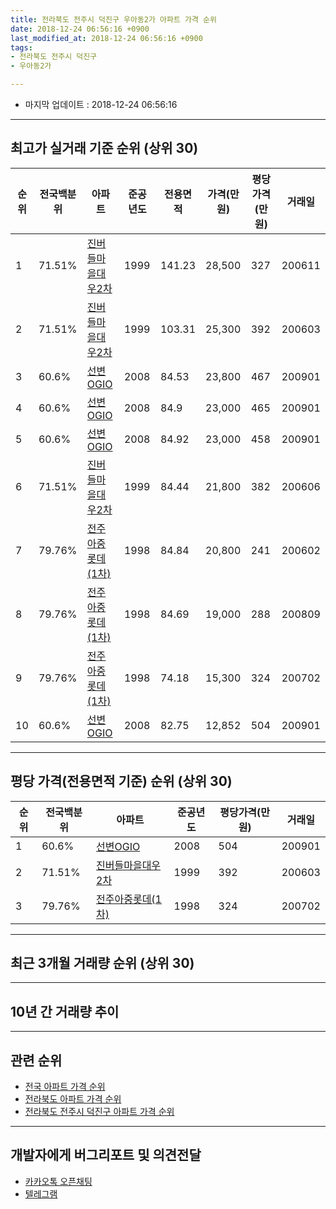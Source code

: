 ```yaml
---
title: 전라북도 전주시 덕진구 우아동2가 아파트 가격 순위
date: 2018-12-24 06:56:16 +0900
last_modified_at: 2018-12-24 06:56:16 +0900
tags:
- 전라북도 전주시 덕진구
- 우아동2가

---
```


* 마지막 업데이트 : 2018-12-24 06:56:16

---

## 최고가 실거래 기준 순위 (상위 30)


|순위|전국백분위|아파트|준공년도|전용면적|가격(만원)|평당가격(만원)|거래일|
|---|---|---|---|---|---|---|---|
|1|71.51%|[진버들마을대우2차](https://search.naver.com/search.naver?query=%EC%A0%84%EB%9D%BC%EB%B6%81%EB%8F%84+%EC%A0%84%EC%A3%BC%EC%8B%9C+%EB%8D%95%EC%A7%84%EA%B5%AC+%EC%9A%B0%EC%95%84%EB%8F%992%EA%B0%80+%EC%A7%84%EB%B2%84%EB%93%A4%EB%A7%88%EC%9D%84%EB%8C%80%EC%9A%B02%EC%B0%A8)|1999|141.23|28,500|327|200611|
|2|71.51%|[진버들마을대우2차](https://search.naver.com/search.naver?query=%EC%A0%84%EB%9D%BC%EB%B6%81%EB%8F%84+%EC%A0%84%EC%A3%BC%EC%8B%9C+%EB%8D%95%EC%A7%84%EA%B5%AC+%EC%9A%B0%EC%95%84%EB%8F%992%EA%B0%80+%EC%A7%84%EB%B2%84%EB%93%A4%EB%A7%88%EC%9D%84%EB%8C%80%EC%9A%B02%EC%B0%A8)|1999|103.31|25,300|392|200603|
|3|60.6%|[선변OGIO](https://search.naver.com/search.naver?query=%EC%A0%84%EB%9D%BC%EB%B6%81%EB%8F%84+%EC%A0%84%EC%A3%BC%EC%8B%9C+%EB%8D%95%EC%A7%84%EA%B5%AC+%EC%9A%B0%EC%95%84%EB%8F%992%EA%B0%80+%EC%84%A0%EB%B3%80OGIO)|2008|84.53|23,800|467|200901|
|4|60.6%|[선변OGIO](https://search.naver.com/search.naver?query=%EC%A0%84%EB%9D%BC%EB%B6%81%EB%8F%84+%EC%A0%84%EC%A3%BC%EC%8B%9C+%EB%8D%95%EC%A7%84%EA%B5%AC+%EC%9A%B0%EC%95%84%EB%8F%992%EA%B0%80+%EC%84%A0%EB%B3%80OGIO)|2008|84.9|23,000|465|200901|
|5|60.6%|[선변OGIO](https://search.naver.com/search.naver?query=%EC%A0%84%EB%9D%BC%EB%B6%81%EB%8F%84+%EC%A0%84%EC%A3%BC%EC%8B%9C+%EB%8D%95%EC%A7%84%EA%B5%AC+%EC%9A%B0%EC%95%84%EB%8F%992%EA%B0%80+%EC%84%A0%EB%B3%80OGIO)|2008|84.92|23,000|458|200901|
|6|71.51%|[진버들마을대우2차](https://search.naver.com/search.naver?query=%EC%A0%84%EB%9D%BC%EB%B6%81%EB%8F%84+%EC%A0%84%EC%A3%BC%EC%8B%9C+%EB%8D%95%EC%A7%84%EA%B5%AC+%EC%9A%B0%EC%95%84%EB%8F%992%EA%B0%80+%EC%A7%84%EB%B2%84%EB%93%A4%EB%A7%88%EC%9D%84%EB%8C%80%EC%9A%B02%EC%B0%A8)|1999|84.44|21,800|382|200606|
|7|79.76%|[전주아중롯데(1차)](https://search.naver.com/search.naver?query=%EC%A0%84%EB%9D%BC%EB%B6%81%EB%8F%84+%EC%A0%84%EC%A3%BC%EC%8B%9C+%EB%8D%95%EC%A7%84%EA%B5%AC+%EC%9A%B0%EC%95%84%EB%8F%992%EA%B0%80+%EC%A0%84%EC%A3%BC%EC%95%84%EC%A4%91%EB%A1%AF%EB%8D%B0%281%EC%B0%A8%29)|1998|84.84|20,800|241|200602|
|8|79.76%|[전주아중롯데(1차)](https://search.naver.com/search.naver?query=%EC%A0%84%EB%9D%BC%EB%B6%81%EB%8F%84+%EC%A0%84%EC%A3%BC%EC%8B%9C+%EB%8D%95%EC%A7%84%EA%B5%AC+%EC%9A%B0%EC%95%84%EB%8F%992%EA%B0%80+%EC%A0%84%EC%A3%BC%EC%95%84%EC%A4%91%EB%A1%AF%EB%8D%B0%281%EC%B0%A8%29)|1998|84.69|19,000|288|200809|
|9|79.76%|[전주아중롯데(1차)](https://search.naver.com/search.naver?query=%EC%A0%84%EB%9D%BC%EB%B6%81%EB%8F%84+%EC%A0%84%EC%A3%BC%EC%8B%9C+%EB%8D%95%EC%A7%84%EA%B5%AC+%EC%9A%B0%EC%95%84%EB%8F%992%EA%B0%80+%EC%A0%84%EC%A3%BC%EC%95%84%EC%A4%91%EB%A1%AF%EB%8D%B0%281%EC%B0%A8%29)|1998|74.18|15,300|324|200702|
|10|60.6%|[선변OGIO](https://search.naver.com/search.naver?query=%EC%A0%84%EB%9D%BC%EB%B6%81%EB%8F%84+%EC%A0%84%EC%A3%BC%EC%8B%9C+%EB%8D%95%EC%A7%84%EA%B5%AC+%EC%9A%B0%EC%95%84%EB%8F%992%EA%B0%80+%EC%84%A0%EB%B3%80OGIO)|2008|82.75|12,852|504|200901|


---

## 평당 가격(전용면적 기준) 순위 (상위 30)


|순위|전국백분위|아파트|준공년도|평당가격(만원)|거래일|
|---|---|---|---|---|---|
|1|60.6%|[선변OGIO](https://search.naver.com/search.naver?query=%EC%A0%84%EB%9D%BC%EB%B6%81%EB%8F%84+%EC%A0%84%EC%A3%BC%EC%8B%9C+%EB%8D%95%EC%A7%84%EA%B5%AC+%EC%9A%B0%EC%95%84%EB%8F%992%EA%B0%80+%EC%84%A0%EB%B3%80OGIO)|2008|504|200901|
|2|71.51%|[진버들마을대우2차](https://search.naver.com/search.naver?query=%EC%A0%84%EB%9D%BC%EB%B6%81%EB%8F%84+%EC%A0%84%EC%A3%BC%EC%8B%9C+%EB%8D%95%EC%A7%84%EA%B5%AC+%EC%9A%B0%EC%95%84%EB%8F%992%EA%B0%80+%EC%A7%84%EB%B2%84%EB%93%A4%EB%A7%88%EC%9D%84%EB%8C%80%EC%9A%B02%EC%B0%A8)|1999|392|200603|
|3|79.76%|[전주아중롯데(1차)](https://search.naver.com/search.naver?query=%EC%A0%84%EB%9D%BC%EB%B6%81%EB%8F%84+%EC%A0%84%EC%A3%BC%EC%8B%9C+%EB%8D%95%EC%A7%84%EA%B5%AC+%EC%9A%B0%EC%95%84%EB%8F%992%EA%B0%80+%EC%A0%84%EC%A3%BC%EC%95%84%EC%A4%91%EB%A1%AF%EB%8D%B0%281%EC%B0%A8%29)|1998|324|200702|


---

## 최근 3개월 거래량 순위 (상위 30)


<div style="width:100%;">
    <canvas id="deal_count_ranking" height="250"></canvas>
</div>


<script>
new Chart(document.getElementById("deal_count_ranking"), {
    type: 'horizontalBar',
    data: {
        labels: ['전주아중롯데(1차)', '진버들마을대우2차'],
        datasets: [{
            label: '실거래 수',
            data: [6, 6],
            borderColor: "rgba(255, 0, 128, 1)",
            backgroundColor: "rgba(255, 0, 128, 0.5)",
            fill: false,
        }]
    },
    options: {
        responsive: true,
        title: {
            display: true,
            text: '최근 3개월 거래량 순위'
        },
        tooltips: {
            mode: 'index',
            intersect: false,
            callbacks: {
                title: function(tooltipItems, data) {
                    return "실거래 수:";
                },
                label: function(tooltipItem, data) {
                    return data.labels[tooltipItem.index] + ": " + tooltipItem.xLabel;
                }
            }
        },
        hover: {
            mode: 'nearest',
            intersect: true
        },
        scales: {
            xAxes: [{
                display: true,
                scaleLabel: {
                    display: true,
                    labelString: '실거래 수'
                },
                ticks: {
                    suggestedMin: 0,
                }
            }],
            yAxes: [{
                display: true,
                ticks: {
                    autoSkip: false,
                    callback: function(value, index, values) {
                        if (value.length > 15)
                            return value.substr(0, 13) + "...";
                        else
                            return value;
                    }
                },
                scaleLabel: {
                    display: false,
                }
            }]
        }
    }
});

</script>


---

## 10년 간 거래량 추이


<div style="width:100%;">
    <canvas id="deal_progress" height="250"></canvas>
</div>

<script>
new Chart(document.getElementById("deal_progress"), {
    type: 'line',
    data: {
        labels: ['200812','200901','200902','200903','200904','200905','200906','200907','200908','200909','200910','200911','200912','201001','201002','201003','201004','201005','201006','201007','201008','201009','201010','201011','201012','201101','201102','201103','201104','201105','201106','201107','201108','201109','201110','201111','201112','201201','201202','201203','201204','201205','201206','201207','201208','201209','201210','201211','201212','201301','201302','201303','201304','201305','201306','201307','201308','201309','201310','201311','201312','201401','201402','201403','201404','201405','201406','201407','201408','201409','201410','201411','201412','201501','201502','201503','201504','201505','201506','201507','201508','201509','201510','201511','201512','201601','201602','201603','201604','201605','201606','201607','201608','201609','201610','201611','201612','201701','201702','201703','201704','201705','201706','201707','201708','201709','201710','201711','201712','201801','201802','201803','201804','201805','201806','201807','201808','201809','201810','201811','201812'],
        datasets: [{
            label: '실거래 수',
            pointRadius: 1,
            data: [6, 82, 20, 18, 37, 12, 13, 12, 8, 7, 7, 10, 8, 7, 12, 5, 12, 6, 8, 6, 6, 7, 9, 6, 6, 12, 5, 4, 4, 6, 4, 7, 5, 3, 7, 0, 2, 2, 7, 3, 2, 4, 5, 1, 1, 3, 7, 6, 2, 4, 4, 6, 3, 6, 4, 3, 2, 13, 8, 3, 6, 5, 4, 10, 6, 8, 9, 7, 6, 3, 8, 12, 5, 7, 7, 12, 8, 7, 5, 3, 4, 3, 6, 6, 5, 5, 6, 7, 8, 9, 9, 5, 7, 6, 9, 5, 4, 5, 7, 5, 6, 8, 5, 4, 3, 7, 6, 3, 4, 7, 4, 8, 6, 9, 7, 5, 2, 5, 7, 4, 1],
            borderColor: "rgba(255, 201, 14, 1)",
            backgroundColor: "rgba(255, 201, 14, 0.5)",
            fill: true,
        }]
    },
    options: {
        responsive: true,
        title: {
            display: true,
            text: '10년간 거래량 추이'
        },
        tooltips: {
            mode: 'index',
            intersect: false,
        },
        hover: {
            mode: 'nearest',
            intersect: true
        },
        scales: {
            xAxes: [{
                display: true,
                scaleLabel: {
                    display: true,
                    labelString: '년/월'
                }
            }],
            yAxes: [{
                display: true,
                ticks: {
                    suggestedMin: 0,
                },
                scaleLabel: {
                    display: true,
                    labelString: '실거래 수'
                }
            }]
        }
    }
});

</script>


---

## 관련 순위

- [전국 아파트 가격 순위](https://inasie.github.io/apt-ranking/전국)
- [전라북도 아파트 가격 순위](https://inasie.github.io/apt-ranking/전라북도)
- [전라북도 전주시 덕진구 아파트 가격 순위](https://inasie.github.io/apt-ranking/전라북도-전주시-덕진구)


---

## 개발자에게 버그리포트 및 의견전달

- [카카오톡 오픈채팅](https://open.kakao.com/o/gLJUAP4)
- [텔레그램](https://t.me/inasie)

